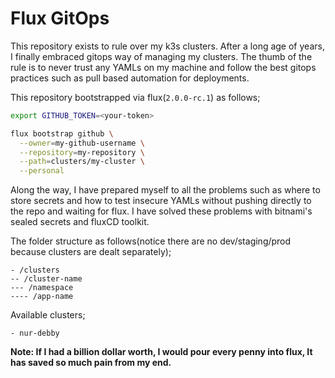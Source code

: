 # Flux GitOps

This repository exists to rule over my k3s clusters. After a long age of years, I finally embraced gitops way of managing my clusters. The thumb of the rule is to never trust any YAMLs on my machine and follow the best gitops practices such as pull based automation for deployments.


This repository bootstrapped via flux(`2.0.0-rc.1`) as follows;

```sh
export GITHUB_TOKEN=<your-token>

flux bootstrap github \
  --owner=my-github-username \
  --repository=my-repository \
  --path=clusters/my-cluster \
  --personal
```

Along the way, I have prepared myself to all the problems such as where to store secrets and how to test insecure YAMLs without pushing directly to the repo and waiting for flux. I have solved these problems with bitnami's sealed secrets and fluxCD toolkit.

The folder structure as follows(notice there are no dev/staging/prod because clusters are dealt separately);

```
- /clusters
-- /cluster-name
--- /namespace
---- /app-name
```

Available clusters;

```
- nur-debby
```

**Note: If I had a billion dollar worth, I would pour every penny into flux, It has saved so much pain from my end.**